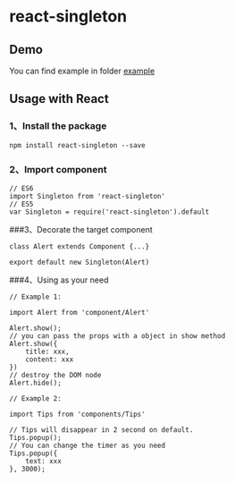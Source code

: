 # react-singleton

## Demo
You can find example in folder [example](https://github.com/Caesor/react-singleton/tree/master/example)

## Usage with React

### 1、Install the package
`npm install react-singleton --save`

### 2、Import component
```
// ES6
import Singleton from 'react-singleton'
// ES5
var Singleton = require('react-singleton').default
```

###3、Decorate the target component
```
class Alert extends Component {...}

export default new Singleton(Alert)
```

###4、Using as your need
```
// Example 1:

import Alert from 'component/Alert'

Alert.show();
// you can pass the props with a object in show method
Alert.show({
    title: xxx,
    content: xxx
})
// destroy the DOM node
Alert.hide();

// Example 2:

import Tips from 'components/Tips'

// Tips will disappear in 2 second on default.
Tips.popup();
// You can change the timer as you need
Tips.popup({
    text: xxx
}, 3000);
```

